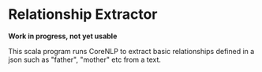 # Relationship Extractor
**Work in progress, not yet usable**

This scala program runs CoreNLP to extract basic relationships defined in a json such as "father", "mother" etc from a text.

